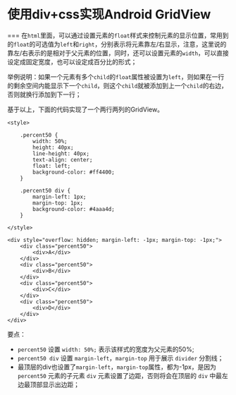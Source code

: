 # 使用div+css实现Android GridView
===
在`html`里面，可以通过设置元素的`float`样式来控制元素的显示位置，常用到的`float`的可选值为`left`和`right`，分别表示将元素靠左/右显示，注意，这里说的靠左/右表示的是相对于父元素的位置，同时，还可以设置元素的`width`，可以直接设定成固定宽度，也可以设定成百分比的形式；

举例说明：如果一个元素有多个`child`的`float`属性被设置为`left`，则如果在一行的剩余空间内能显示下一个`child`，则这个`child`就被添加到上一个`child`的右边，否则就换行添加到下一行；

基于以上，下面的代码实现了一个两行两列的GridView。
```
<style>

    .percent50 {
        width: 50%;
        height: 40px;
        line-height: 40px;
        text-align: center;
        float: left;
        background-color: #ff4400;
    }

    .percent50 div {
        margin-left: 1px;
        margin-top: 1px;
        background-color: #4aaa4d;
    }

</style>

<div style="overflow: hidden; margin-left: -1px; margin-top: -1px;">
    <div class="percent50">
        <div>A</div>
    </div>
    <div class="percent50">
        <div>B</div>
    </div>
    <div class="percent50">
        <div>C</div>
    </div>
    <div class="percent50">
        <div>D</div>
    </div>
</div>
```

要点：
- `percent50` 设置 `width: 50%;` 表示该样式的宽度为父元素的50%; 
- `percent50 div` 设置 `margin-left`，`margin-top` 用于展示 `divider` 分割线；
- 最顶层的div也设置了`margin-left`，`margin-top`属性，都为-1px，是因为 `percent50` 元素的子元素 `div` 元素设置了边距，否则将会在顶层的 `div` 中最左边最顶部显示出边距；

